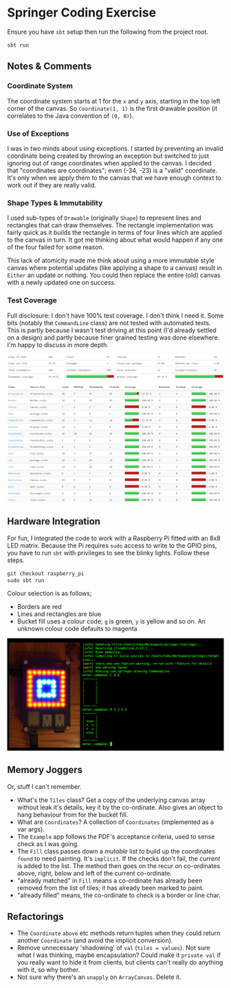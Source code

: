 # Springer Coding Exercise

Ensure you have `sbt` setup then run the following from the project root.

    sbt run

## Notes & Comments

### Coordinate System

The coordinate system starts at 1 for the `x` and `y` axis, starting in the top left corner of the canvas. So `Coordinate(1, 1)` is the first drawable position (it correlates to the Java convention of `(0, 0)`).

### Use of Exceptions

I was in two minds about using exceptions. I started by preventing an invalid coordinate being created by throwing an exception but switched to just ignoring out of range coordinates when applied to the canvas. I decided that "coordinates are coordinates"; even (-34, -23) is a "valid" coordinate. It's only when we apply them to the canvas that we have enough context to work out if they are really valid.

### Shape Types & Immutability

I used sub-types of `Drawable` (originally `Shape`) to represent lines and rectangles that can draw themselves. The rectangle implementation was fairly quick as it builds the rectangle in terms of four lines which are applied to the canvas in turn. It got me thinking about what would happen if any one of the four failed for some reason.

This lack of atomicity made me think about using a more immutable style canvas where potential updates (like applying a shape to a canvas) result in `Either` an update or nothing. You could then replace the entire (old) canvas with a newly updated one on success.

### Test Coverage

Full disclosure: I don't have 100% test coverage. I don't think I need it. Some bits (notably the `CommandLine` class) are not tested with automated tests. This is partly because I wasn't test driving at this point (I'd already settled on a design) and partly because finer grained testing was done elsewhere. I'm happy to discuss in more depth.

![](coverage.png)


## Hardware Integration

For fun, I integrated the code to work with a Raspberry Pi fitted with an 8x8 LED matrix. Because the Pi requires `sudo` access to write to the GPIO pins, you have to run `sbt` with privileges to see the blinky lights. Follow these steps.

    git checkout raspberry_pi
    sudo sbt run


Colour selection is as follows;

* Borders are red
* Lines and rectangles are blue
* Bucket fill uses a colour code; `g` is green, `y` is yellow and so on. An unknown colour code defaults to magenta

![](raspberry_pi.png)


## Memory Joggers

Or, stuff I can't remember.

* What's the `Tiles` class? Get a copy of the underlying canvas array without leak it's details, key it by the co-ordinate. Also gives an object to hang behaviour from for the bucket fill.
* What are `Coordinates`? A collection of `Coordinates` (implemented as a var args).
* The `Example` app follows the PDF's acceptance criteria, used to sense check as I was going.
* The `Fill` class passes down a _mutable_ list to build up the coordinates `found` to need painting. It's `implicit`. If the checks don't fail, the _current_ is added to the list. The method then goes on the recur on co-ordinates above, right, below and left of the current co-ordinate. 
* "already matched" in `Fill` means a co-ordinate has already been removed from the list of tiles; it has already been marked to paint.
* "already filled" means, the co-ordinate to check is a border or line char.

## Refactorings

* The `Coordinate` `above` etc methods return tuples when they could return another `Coordinate` (and avoid the implicit conversion).
* Remove unnecessary 'shadowing' of `val` (`tiles = values`). Not sure what I was thinking, maybe encapsulation? Could make it `private val` if you really want to hide it from clients, but clients can't really do anything with it, so why bother. 
* Not sure why there's an `unapply` on `ArrayCanvas`. Delete it.